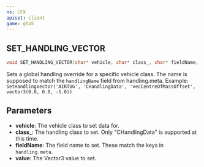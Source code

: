 ```yaml
---
ns: CFX
apiset: client
game: gta5
---
```

## SET_HANDLING_VECTOR

```c
void SET_HANDLING_VECTOR(char* vehicle, char* class_, char* fieldName, Vector3 value);
```

Sets a global handling override for a specific vehicle class. The name is supposed to match the `handlingName` field from handling.meta.
Example: `SetHandlingVector('AIRTUG', 'CHandlingData', 'vecCentreOfMassOffset', vector3(0.0, 0.0, -5.0))`

## Parameters
* **vehicle**: The vehicle class to set data for.
* **class_**: The handling class to set. Only "CHandlingData" is supported at this time.
* **fieldName**: The field name to set. These match the keys in `handling.meta`.
* **value**: The Vector3 value to set.

